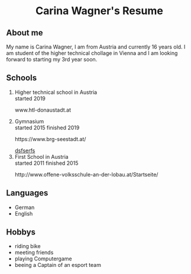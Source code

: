<head>
<link href="main.css" rel="stylesheet">
   <h1 align="center">Carina Wagner's Resume</h1></head>
<body>
<h2 margin=100px> About me </h2>
<p>My name is Carina Wagner, I am from Austria and currently 16 years old. I am student of the higher technical chollage in Vienna and I am looking forward to starting my 3rd year soon.</p>
  <h2>Schools</h2>
<ol>
  <li>Higher technical school in Austria</li>
  <article>started 2019</article>
  <p><link="www.htl-donaustadt.at">www.htl-donaustadt.at</link></p>
  <li>Gymnasium</li>
  <article>started 2015 finished 2019</article>
  <p><link>https://www.brg-seestadt.at/</link></p>
  <a href="https://www.brg-seestadt.at">dsfserfs</a>
  <li>First School in Austria</li>
  <article>started 2011 finished 2015</article>
  <p><link>http://www.offene-volksschule-an-der-lobau.at/Startseite/</link></p>
</ol>
<h2> Languages</h2>
<ul>
  <li>German</li>
  <li>English</li>
</ul>
<h2>Hobbys</h2>
<ul>
  <li>riding bike</li>
  <li>meeting friends</li>
  <li>playing Computergame</li>
  <li>beeing a Captain of an esport team</li>
</ul>
</body>
<footer> 
 </footer>
